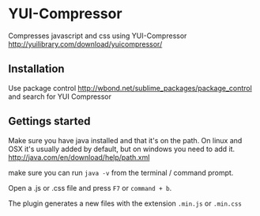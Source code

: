 # YUI-Compressor
Compresses javascript and css using YUI-Compressor <http://yuilibrary.com/download/yuicompressor/>

## Installation
Use package control <http://wbond.net/sublime_packages/package_control> and search for YUI Compressor

## Gettings started
Make sure you have java installed and that it's on the path.
On linux and OSX it's usually added by default, but on windows you need to add it.
<http://java.com/en/download/help/path.xml>

make sure you can run `java -v` from the terminal / command prompt.

Open a .js or .css file and press `F7` or `command + b`.

The plugin generates a new files with the extension `.min.js` or `.min.css`